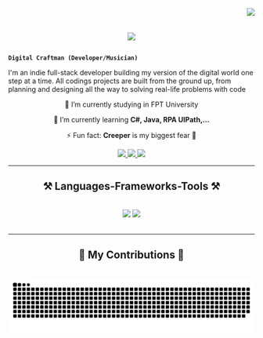 <img align="right" src="https://visitor-badge.laobi.icu/badge?page_id=drekhai123.drekhai123" />

<h1 align="center">
    <img src="https://readme-typing-svg.herokuapp.com/?font=Righteous&size=35&center=true&vCenter=true&width=500&height=70&duration=4000&lines=Hi+There!+👋;+I'm+Dre+Kai!;" />
</h1>

**`Digital Craftman (Developer/Musician)`**

I'm an indie full-stack developer building my version of the digital world one step at a time. All codings projects are built from the ground up, from planning and designing all the way to solving real-life problems with code


<div align="center">
  
🔭 I’m currently studying in FPT University <br/>

🌱 I’m currently learning **C#, Java, RPA UIPath,...** <br/>

⚡ Fun fact: **Creeper** is my biggest fear 🤡 <br/>

</div>

<div align="center"> 
  <a href="mailto:khai.lumberjack@gmail.com">
    <img src="https://img.shields.io/badge/Gmail-333333?style=for-the-badge&logo=gmail&logoColor=red" />
  </a>
  <a href="https://www.linkedin.com/in/doan-tuan-khai-8423a2234/" target="_blank">
    <img src="https://img.shields.io/badge/LinkedIn-0077B5?style=for-the-badge&logo=linkedin&logoColor=white" target="_blank" />
  </a>
  <a href="https://github.com/drekhai123" target="_blank">
     <img src="https://img.shields.io/badge/Portfolio-FF5722?style=for-the-badge&logo=todoist&logoColor=white" target="_blank" /> <!-- sqlite, safari, google-chrome are other good icon options -->
  </a>
</div>

<hr/>

<h2 align="center">⚒️ Languages-Frameworks-Tools ⚒️</h2>
<br/>
<div align="center">
    <img src="https://skillicons.dev/icons?i=react,bootstrap,mui,html,css,vscode,github,figma,tailwind,git,r" />
    <img src="https://skillicons.dev/icons?i=nodejs,python,javascript,typescript,express,firebase,mongodb,c,java,nextjs,mysql,flask" /><br>
</div>

<br/>
<hr/>

<div align="center">
  <h2>🐍 My Contributions 🐍</h2>
  <br>
  <img alt="snake eating my contributions" src="https://raw.githubusercontent.com/salesp07/salesp07/output/github-contribution-grid-snake.svg" />
  
  <br/><br/><br/>
</div>
